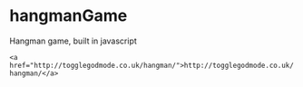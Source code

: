# hangmanGame
Hangman game, built in javascript


```<a href="http://togglegodmode.co.uk/hangman/">http://togglegodmode.co.uk/hangman/</a>```
